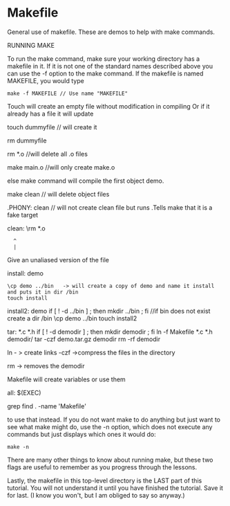 # Makefile
General use of makefile. These are demos to help with make commands.

RUNNING MAKE

To run the make command, make sure your working directory has a makefile 
in it. If it is not one of the standard names described above you can use the 
-f option to the make command. If the makefile is named MAKEFILE, you would type

    make -f MAKEFILE // Use name "MAKEFILE"

Touch will create an empty file without modification in compiling
Or if it already has a file it will update

touch dummyfile // will create it

rm dummyfile

rm *.o //will delete all .o files

make main.o //will only create make.o

else make command will compile the first object demo.

make clean // will delete object files

.PHONY: clean // will not create clean file but runs .Tells make that it is a fake target

clean:
    \rm *.o
    
      ^
      |

Give an unaliased version of the file

install: demo

    \cp demo ../bin   -> will create a copy of demo and name it install and puts it in dir /bin
    touch install

install2: demo
        if [ ! -d ../bin ] ; then mkdir ../bin ; fi //if bin does not exist create a dir /bin
        \cp demo ../bin
        touch install2

tar: *.c *.h
if [ ! -d demodir ] ; then mkdir demodir ; fi
        ln -f Makefile *.c *.h demodir/
        tar -czf demo.tar.gz demodir
        rm -rf demodir


ln - > create links
-czf ->compress the files in the directory

rm -> removes the demodir


Makefile will create variables or use them

all: $(EXEC)



grep 
find . -name 'Makefile'

to use that instead. If you do not want make to do anything but just want to
see what make might do, use the -n option, which does not execute any commands
but just displays which ones it would do:

    make -n

There are many other things to know about running make, but these two flags
are useful to remember as you progress through the lessons.

Lastly, the makefile in this top-level directory is the LAST part of this 
tutorial. You will not understand it until you have finished the tutorial.
Save it for last. (I know you won't, but I am obliged to say so anyway.)


